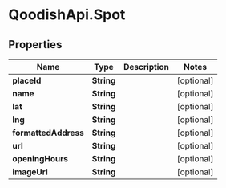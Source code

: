 # QoodishApi.Spot

## Properties
Name | Type | Description | Notes
------------ | ------------- | ------------- | -------------
**placeId** | **String** |  | [optional] 
**name** | **String** |  | [optional] 
**lat** | **String** |  | [optional] 
**lng** | **String** |  | [optional] 
**formattedAddress** | **String** |  | [optional] 
**url** | **String** |  | [optional] 
**openingHours** | **String** |  | [optional] 
**imageUrl** | **String** |  | [optional] 


